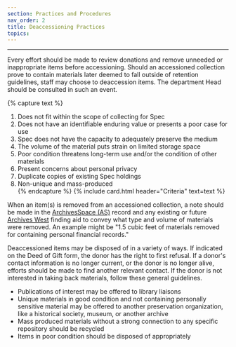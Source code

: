 ```yaml
---
section: Practices and Procedures
nav_order: 2
title: Deaccessioning Practices
topics: 
---
```

---
Every effort should be made to review donations and remove unneeded or inappropriate items before accessioning. Should an accessioned collection prove to contain materials later deemed to fall outside of retention guidelines, staff may choose to deaccession items. The department Head should be consulted in such an event.  

{% capture text %}
1. Does not fit within the scope of collecting for Spec 
2. Does not have an identifiable enduring value or presents a poor case for use 
3. Spec does not have the capacity to adequately preserve the medium 
4. The volume of the material puts strain on limited storage space 
5. Poor condition threatens long-term use and/or the condition of other materials  
6. Present concerns about personal privacy 
7. Duplicate copies of existing Spec holdings 
8. Non-unique and mass-produced   
{% endcapture %}
{% include card.html header="Criteria" text=text %}

When an item(s) is removed from an accessioned collection, a note should be made in the [ArchivesSpace (AS)](https://uidaho.libraryhost.com/admin) record and any existing or future [Archives West](https://archiveswest.orbiscascade.org/search.php?r=idu) finding aid to convey what type and volume of materials were removed. An example might be "1.5 cubic feet of materials removed for containing personal financial records."  

Deaccessioned items may be disposed of in a variety of ways. If indicated on the Deed of Gift form, the donor has the right to first refusal. If a donor's contact information is no longer current, or the donor is no longer alive, efforts should be made to find another relevant contact. If the donor is not interested in taking back materials, follow these general guidelines.  
- Publications of interest may be offered to library liaisons 
- Unique materials in good condition and not containing personally sensitive material may be offered to another preservation organization, like a historical society, museum, or another archive 
- Mass produced materials without a strong connection to any specific repository should be recycled 
- Items in poor condition should be disposed of appropriately 